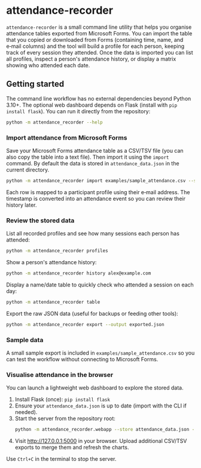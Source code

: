 # attendance-recorder

`attendance-recorder` is a small command line utility that helps you organise
attendance tables exported from Microsoft Forms.  You can import the table that
you copied or downloaded from Forms (containing time, name, and e‑mail columns)
and the tool will build a profile for each person, keeping track of every
session they attended.  Once the data is imported you can list all profiles,
inspect a person's attendance history, or display a matrix showing who attended
each date.

## Getting started

The command line workflow has no external dependencies beyond Python 3.10+.  The optional web dashboard depends on Flask (install with `pip install flask`).  You can run it
directly from the repository:

```bash
python -m attendance_recorder --help
```

### Import attendance from Microsoft Forms

Save your Microsoft Forms attendance table as a CSV/TSV file (you can also copy
the table into a text file).  Then import it using the `import` command.  By
default the data is stored in `attendance_data.json` in the current directory.

```bash
python -m attendance_recorder import examples/sample_attendance.csv --source "Weekly stand-up"
```

Each row is mapped to a participant profile using their e‑mail address.  The
timestamp is converted into an attendance event so you can review their
history later.

### Review the stored data

List all recorded profiles and see how many sessions each person has attended:

```bash
python -m attendance_recorder profiles
```

Show a person's attendance history:

```bash
python -m attendance_recorder history alex@example.com
```

Display a name/date table to quickly check who attended a session on each day:

```bash
python -m attendance_recorder table
```

Export the raw JSON data (useful for backups or feeding other tools):

```bash
python -m attendance_recorder export --output exported.json
```

### Sample data

A small sample export is included in `examples/sample_attendance.csv` so you can
test the workflow without connecting to Microsoft Forms.

### Visualise attendance in the browser

You can launch a lightweight web dashboard to explore the stored data.

1. Install Flask (once): `pip install flask`
2. Ensure your `attendance_data.json` is up to date (import with the CLI if needed).
3. Start the server from the repository root:
   ```bash
   python -m attendance_recorder.webapp --store attendance_data.json --host 127.0.0.1 --port 5000
   ```
4. Visit http://127.0.0.1:5000 in your browser. Upload additional CSV/TSV exports to merge them and refresh the charts.

Use `Ctrl+C` in the terminal to stop the server.

